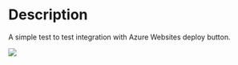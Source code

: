# Description
A simple test to test integration with Azure Websites deploy button.


<a href="https://azuredeploy.net/" target="_blank"> <img src="http://azuredeploy.net/deploybutton.png"/> </a>




